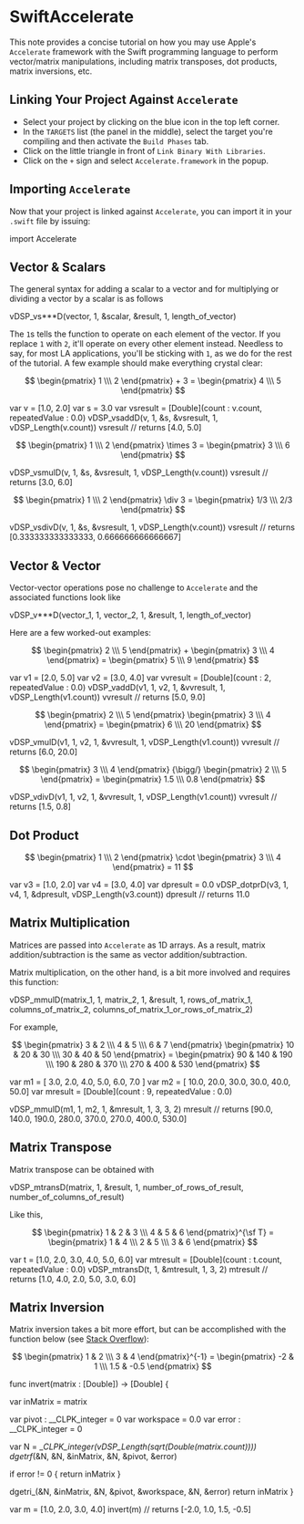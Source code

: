 SwiftAccelerate
===============

This note provides a concise tutorial on how you may use Apple's `Accelerate` framework with the Swift programming language to perform vector/matrix manipulations, including matrix transposes, dot products, matrix inversions, etc.

Linking Your Project Against `Accelerate`
-----------------------------------

* Select your project by clicking on the blue icon in the top left corner. 
* In the `TARGETS` list (the panel in the middle), select the target you're compiling and then activate the `Build Phases` tab. 
* Click on the little triangle in front of `Link Binary With Libraries`.
* Click on the `+` sign and select ``Accelerate.framework`` in the popup.


Importing `Accelerate`
--------------------

Now that your project is linked against `Accelerate`, you can import it in your `.swift` file by issuing:

import Accelerate

Vector & Scalars
--------------

The general syntax for adding a scalar to a vector and for multiplying or dividing a vector by a scalar is as follows

vDSP_vs***D(vector, 1, &scalar, &result, 1, length_of_vector)

The `1`s tells the function to operate on each element of the vector. If you replace `1` with `2`, it'll operate on every other element instead. Needless to say, for most LA applications, you'll be sticking with `1`, as we do for the rest of the tutorial. A few example should make everything crystal clear:

$$ \begin{pmatrix} 1 \\\ 2 \end{pmatrix} + 3 = \begin{pmatrix} 4 \\\ 5 \end{pmatrix} $$

var v = [1.0, 2.0]
var s = 3.0
var vsresult = [Double](count : v.count, repeatedValue : 0.0)
vDSP_vsaddD(v, 1, &s, &vsresult, 1, vDSP_Length(v.count))
vsresult    // returns [4.0, 5.0]

$$ \begin{pmatrix} 1 \\\ 2 \end{pmatrix} \times 3 = \begin{pmatrix} 3 \\\ 6 \end{pmatrix} $$

vDSP_vsmulD(v, 1, &s, &vsresult, 1, vDSP_Length(v.count))
vsresult    // returns [3.0, 6.0]


$$ \begin{pmatrix} 1 \\\ 2 \end{pmatrix} \div 3 = \begin{pmatrix} 1/3 \\\ 2/3 \end{pmatrix} $$

vDSP_vsdivD(v, 1, &s, &vsresult, 1, vDSP_Length(v.count))
vsresult    // returns [0.333333333333333, 0.666666666666667]


Vector & Vector
--------------

Vector-vector operations pose no challenge to `Accelerate` and the associated functions look like 

vDSP_v***D(vector_1, 1, vector_2, 1, &result, 1, length_of_vector)

Here are a few worked-out examples:

$$ \begin{pmatrix} 2 \\\ 5 \end{pmatrix} + \begin{pmatrix} 3 \\\ 4 \end{pmatrix} = \begin{pmatrix} 5 \\\ 9 \end{pmatrix} $$

var v1 = [2.0, 5.0]
var v2 = [3.0, 4.0]
var vvresult = [Double](count : 2, repeatedValue : 0.0)
vDSP_vaddD(v1, 1, v2, 1, &vvresult, 1, vDSP_Length(v1.count))
vvresult    // returns [5.0, 9.0]

$$ \begin{pmatrix} 2 \\\ 5 \end{pmatrix}  \begin{pmatrix} 3 \\\ 4 \end{pmatrix} = \begin{pmatrix} 6 \\\ 20 \end{pmatrix} $$

vDSP_vmulD(v1, 1, v2, 1, &vvresult, 1, vDSP_Length(v1.count))
vvresult    // returns [6.0, 20.0]

$$ \begin{pmatrix} 3 \\\ 4 \end{pmatrix} {\bigg/} \begin{pmatrix} 2 \\\ 5 \end{pmatrix} = \begin{pmatrix} 1.5 \\\ 0.8 \end{pmatrix} $$


vDSP_vdivD(v1, 1, v2, 1, &vvresult, 1, vDSP_Length(v1.count))
vvresult    // returns [1.5, 0.8]

Dot Product
----------

$$ \begin{pmatrix} 1 \\\ 2 \end{pmatrix} \cdot \begin{pmatrix} 3 \\\ 4 \end{pmatrix} = 11 $$

var v3 = [1.0, 2.0]
var v4 = [3.0, 4.0]
var dpresult = 0.0
vDSP_dotprD(v3, 1, v4, 1, &dpresult, vDSP_Length(v3.count))
dpresult    // returns 11.0

Matrix Multiplication
-----------------

Matrices are passed into `Accelerate` as 1D arrays. As a result, matrix addition/subtraction is the same as vector addition/subtraction.

Matrix multiplication, on the other hand, is a bit more involved and requires this function:

vDSP_mmulD(matrix_1, 1, matrix_2, 1, &result, 1, 
rows_of_matrix_1, columns_of_matrix_2, 
columns_of_matrix_1_or_rows_of_matrix_2)

For example,

$$ \begin{pmatrix} 3 & 2 \\\ 4 & 5 \\\ 6 & 7 \end{pmatrix} \begin{pmatrix} 10 & 20 & 30 \\\ 30 & 40 & 50 \end{pmatrix} = \begin{pmatrix} 90 & 140 & 190 \\\ 190 & 280 & 370 \\\ 270 & 400 & 530 \end{pmatrix} $$

var m1 = [ 3.0, 2.0, 4.0, 5.0, 6.0, 7.0 ]
var m2 = [ 10.0, 20.0, 30.0, 30.0, 40.0, 50.0]
var mresult = [Double](count : 9, repeatedValue : 0.0)

vDSP_mmulD(m1, 1, m2, 1, &mresult, 1, 3, 3, 2)
mresult    // returns [90.0, 140.0, 190.0, 280.0, 370.0, 270.0, 400.0, 530.0]


Matrix Transpose
--------------

Matrix transpose can be obtained with 

vDSP_mtransD(matrix, 1, &result, 1, number_of_rows_of_result, number_of_columns_of_result)    

Like this,

$$ \begin{pmatrix} 1 & 2 & 3 \\\ 4 & 5 & 6 \end{pmatrix}^{\sf T} = \begin{pmatrix} 1 & 4 \\\ 2 & 5 \\\ 3 & 6 \end{pmatrix} $$

var t = [1.0, 2.0, 3.0, 4.0, 5.0, 6.0]
var mtresult = [Double](count : t.count, repeatedValue : 0.0)
vDSP_mtransD(t, 1, &mtresult, 1, 3, 2)
mtresult    // returns [1.0, 4.0, 2.0, 5.0, 3.0, 6.0]


Matrix Inversion
---------------

Matrix inversion takes a bit more effort, but can be accomplished with the function below (see [Stack Overflow](http://stackoverflow.com/questions/11282746/how-to-perform-matrix-inverse-operation-using-the-accelerate-framework)):

$$ \begin{pmatrix} 1 & 2 \\\ 3 & 4 \end{pmatrix}^{-1} = \begin{pmatrix} -2 & 1 \\\ 1.5 & -0.5 \end{pmatrix} $$


func invert(matrix : [Double]) -> [Double] {

var inMatrix = matrix

var pivot : __CLPK_integer = 0
var workspace = 0.0
var error : __CLPK_integer = 0

var N = __CLPK_integer(vDSP_Length(sqrt(Double(matrix.count))))
dgetrf_(&N, &N, &inMatrix, &N, &pivot, &error)

if error != 0 {
return inMatrix
}

dgetri_(&N, &inMatrix, &N, &pivot, &workspace, &N, &error)
return inMatrix
}

var m = [1.0, 2.0, 3.0, 4.0]
invert(m)    // returns [-2.0, 1.0, 1.5, -0.5]


